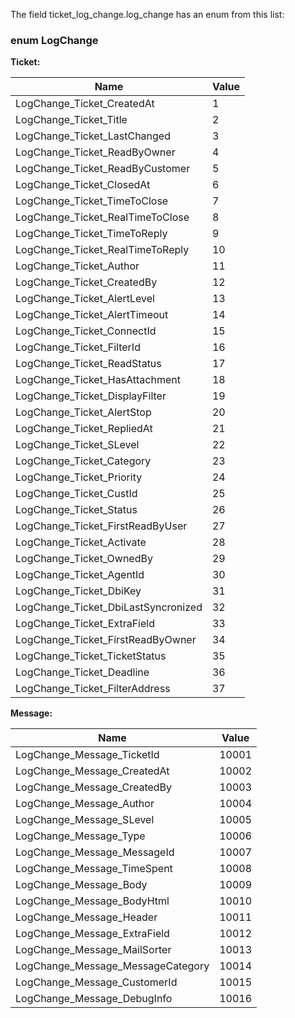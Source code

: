 
The field ticket\_log\_change.log\_change has an enum from this list:

### enum LogChange

**Ticket:**

| Name | Value |
|---|---|
| LogChange\_Ticket\_CreatedAt | 1 |
| LogChange\_Ticket\_Title | 2 |
| LogChange\_Ticket\_LastChanged | 3 |
| LogChange\_Ticket\_ReadByOwner | 4 |
| LogChange\_Ticket\_ReadByCustomer | 5 |
| LogChange\_Ticket\_ClosedAt | 6 |
| LogChange\_Ticket\_TimeToClose | 7 |
| LogChange\_Ticket\_RealTimeToClose | 8 |
| LogChange\_Ticket\_TimeToReply | 9 |
| LogChange\_Ticket\_RealTimeToReply | 10 |
| LogChange\_Ticket\_Author | 11 |
| LogChange\_Ticket\_CreatedBy | 12 |
| LogChange\_Ticket\_AlertLevel | 13 |
| LogChange\_Ticket\_AlertTimeout | 14 |
| LogChange\_Ticket\_ConnectId | 15 |
| LogChange\_Ticket\_FilterId | 16 |
| LogChange\_Ticket\_ReadStatus | 17 |
| LogChange\_Ticket\_HasAttachment | 18 |
| LogChange\_Ticket\_DisplayFilter | 19 |
| LogChange\_Ticket\_AlertStop | 20 |
| LogChange\_Ticket\_RepliedAt | 21 |
| LogChange\_Ticket\_SLevel | 22 |
| LogChange\_Ticket\_Category | 23 |
| LogChange\_Ticket\_Priority | 24 |
| LogChange\_Ticket\_CustId | 25 |
| LogChange\_Ticket\_Status | 26 |
| LogChange\_Ticket\_FirstReadByUser | 27 |
| LogChange\_Ticket\_Activate | 28 |
| LogChange\_Ticket\_OwnedBy | 29 |
| LogChange\_Ticket\_AgentId | 30 |
| LogChange\_Ticket\_DbiKey | 31 |
| LogChange\_Ticket\_DbiLastSyncronized | 32 |
| LogChange\_Ticket\_ExtraField | 33 |
| LogChange\_Ticket\_FirstReadByOwner | 34 |
| LogChange\_Ticket\_TicketStatus | 35 |
| LogChange\_Ticket\_Deadline | 36 |
| LogChange\_Ticket\_FilterAddress | 37 |

**Message:**

| Name | Value |
|---|---|
| LogChange\_Message\_TicketId | 10001 |
| LogChange\_Message\_CreatedAt | 10002 |
| LogChange\_Message\_CreatedBy | 10003 |
| LogChange\_Message\_Author | 10004 |
| LogChange\_Message\_SLevel | 10005 |
| LogChange\_Message\_Type | 10006 |
| LogChange\_Message\_MessageId | 10007 |
| LogChange\_Message\_TimeSpent | 10008 |
| LogChange\_Message\_Body | 10009 |
| LogChange\_Message\_BodyHtml | 10010 |
| LogChange\_Message\_Header | 10011 |
| LogChange\_Message\_ExtraField | 10012 |
| LogChange\_Message\_MailSorter | 10013 |
| LogChange\_Message\_MessageCategory | 10014 |
| LogChange\_Message\_CustomerId | 10015 |
| LogChange\_Message\_DebugInfo | 10016 |
